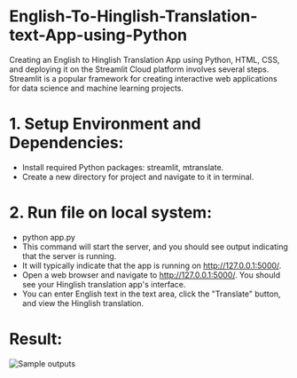 # English-To-Hinglish-Translation-text-App-using-Python

Creating an English to Hinglish Translation App using Python, HTML, CSS, and deploying it on the Streamlit Cloud platform involves several steps. Streamlit is a popular framework for creating interactive web applications for data science and machine learning projects.

# 1. Setup Environment and Dependencies:

* Install required Python packages: streamlit, mtranslate.
* Create a new directory for project and navigate to it in terminal.

# 2. Run file on local system:
* python app.py
* This command will start the server, and you should see output indicating that the server is running.
* It will typically indicate that the app is running on http://127.0.0.1:5000/.
* Open a web browser and navigate to http://127.0.0.1:5000/. You should see your Hinglish translation app's interface.
* You can enter English text in the text area, click the "Translate" button, and view the Hinglish translation.

# Result:
![Sample outputs](https://github.com/PrafulGotmare/English-To-Hinglish-Translation-text-App-using-Python/assets/81294533/f0688eb0-73d2-468a-820e-ed81612bb613)
